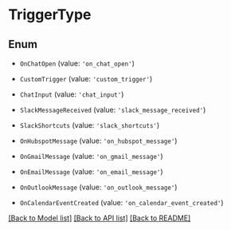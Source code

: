 # TriggerType


## Enum

* `OnChatOpen` (value: `'on_chat_open'`)

* `CustomTrigger` (value: `'custom_trigger'`)

* `ChatInput` (value: `'chat_input'`)

* `SlackMessageReceived` (value: `'slack_message_received'`)

* `SlackShortcuts` (value: `'slack_shortcuts'`)

* `OnHubspotMessage` (value: `'on_hubspot_message'`)

* `OnGmailMessage` (value: `'on_gmail_message'`)

* `OnEmailMessage` (value: `'on_email_message'`)

* `OnOutlookMessage` (value: `'on_outlook_message'`)

* `OnCalendarEventCreated` (value: `'on_calendar_event_created'`)

[[Back to Model list]](../README.md#documentation-for-models) [[Back to API list]](../README.md#documentation-for-api-endpoints) [[Back to README]](../README.md)
